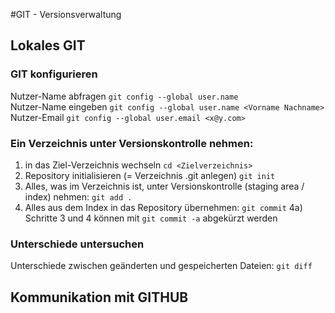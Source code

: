 #GIT - Versionsverwaltung
## Lokales GIT
### GIT konfigurieren
Nutzer-Name abfragen  ``git config --global user.name``  
Nutzer-Name eingeben  ``git config --global user.name <Vorname Nachname>``  
Nutzer-Email ``git config --global user.email <x@y.com>``  

### Ein Verzeichnis unter Versionskontrolle nehmen: 
1) in das Ziel-Verzeichnis wechseln ``cd <Zielverzeichnis>``  
2) Repository initialisieren (= Verzeichnis .git anlegen) ``git init``
3) Alles, was im Verzeichnis ist, unter Versionskontrolle (staging area / index) nehmen: ``git add .``
4) Alles aus dem Index in das Repository übernehmen: ``git commit``
4a) Schritte 3 und 4 können mit ``git commit -a`` abgekürzt werden 

### Unterschiede untersuchen
Unterschiede zwischen geänderten und gespeicherten Dateien: ``git diff`` 
## Kommunikation mit GITHUB